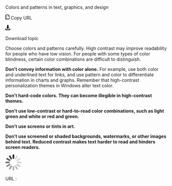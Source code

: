 ﻿# 

Colors and patterns in text, graphics, and design

![Copy URL](media/colors-patterns-text-graphics-design/Copy.png)
Copy URL

![Download](media/colors-patterns-text-graphics-design/Download.png)

Download topic

Choose
colors and patterns carefully. High contrast may improve
readability for people who have low vision. For people with some types
of color blindness, certain color combinations are difficult to
distinguish. 

**Don’t convey information with color alone.** 
For example, use both color and underlined text for links, and use
pattern and color to differentiate information in charts
and graphs. Remember that high-contrast personalization themes
in Windows alter text color. 

**Don’t hard-code colors. They can become illegible in high-contrast themes.**

**Don’t use low-contrast or hard-to-read color combinations, such as light green and white or red and green.**

**Don’t use screens or tints in art.**

**Don’t use screened or shaded backgrounds, watermarks, or other images behind text. Reduced contrast makes text harder to read and hinders screen readers.**

![In progress](media/colors-patterns-text-graphics-design/activity-large.gif)

URL :
